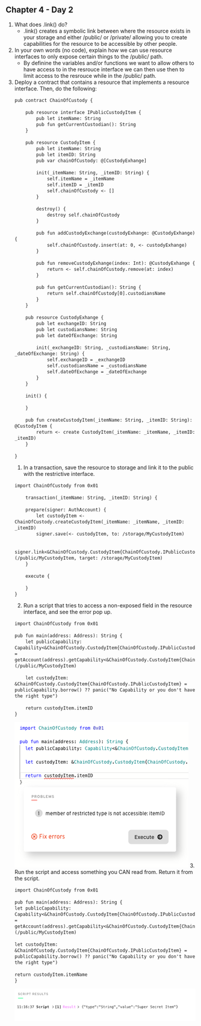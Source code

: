 ## Chapter 4 - Day 2

1. What does .link() do?
    * .link() creates a symbolic link between where the resource exists in your storage and either /public/ or /private/ allowing you to create capabilities for the resource to be accessible by other people.
2. In your own words (no code), explain how we can use resource interfaces to only expose certain things to the /public/ path.
    * By definine the variables and/or functions we want to allow others to have access to in the resrouce interface we can then use then to limit access to the resrouce while in the /public/ path.
3. Deploy a contract that contains a resource that implements a resource interface. Then, do the following:
    ``` cadence
    pub contract ChainOfCustody {

        pub resource interface IPublicCustodyItem {
            pub let itemName: String
            pub fun getCurrentCustodian(): String
        }

        pub resource CustodyItem {
            pub let itemName: String
            pub let itemID: String
            pub var chainOfCustody: @[CustodyExhange]

            init(_itemName: String, _itemID: String) {
                self.itemName = _itemName
                self.itemID = _itemID
                self.chainOfCustody <- []
            }

            destroy() {
                destroy self.chainOfCustody
            }

            pub fun addCustodyExchange(custodyExhange: @CustodyExhange) {
                self.chainOfCustody.insert(at: 0, <- custodyExhange)
            }

            pub fun removeCustodyExhange(index: Int): @CustodyExhange {
                return <- self.chainOfCustody.remove(at: index)
            }

            pub fun getCurrentCustodian(): String {
                return self.chainOfCustody[0].custodiansName
            }
        }

        pub resource CustodyExhange {
            pub let exchangeID: String
            pub let custodiansName: String
            pub let dateOfExchange: String

            init(_exchangeID: String, _custodiansName: String, _dateOfExchange: String) {
                self.exchangeID = _exchangeID
                self.custodiansName = _custodiansName
                self.dateOfExchange = _dateOfExchange
            }
        }

        init() {
            
        }

        pub fun createCustodyItem(_itemName: String, _itemID: String): @CustodyItem {
            return <- create CustodyItem(_itemName: _itemName, _itemID: _itemID)
        }

    }
    ```
    1. In a transaction, save the resource to storage and link it to the public with the restrictive interface.
    ``` cadence
    import ChainOfCustody from 0x01

        transaction(_itemName: String, _itemID: String) {

        prepare(signer: AuthAccount) {
            let custodyItem <- ChainOfCustody.createCustodyItem(_itemName: _itemName, _itemID: _itemID)
            signer.save(<- custodyItem, to: /storage/MyCustodyItem)

            signer.link<&ChainOfCustody.CustodyItem{ChainOfCustody.IPublicCustodyItem}>(/public/MyCustodyItem, target: /storage/MyCustodyItem)
        }

        execute {

        }
    }
    ```
    2. Run a script that tries to access a non-exposed field in the resource interface, and see the error pop up.
    ``` cadence
    import ChainOfCustody from 0x01

    pub fun main(address: Address): String {
        let publicCapability: Capability<&ChainOfCustody.CustodyItem{ChainOfCustody.IPublicCustodyItem}> = getAccount(address).getCapability<&ChainOfCustody.CustodyItem{ChainOfCustody.IPublicCustodyItem}>(/public/MyCustodyItem)

        let custodyItem: &ChainOfCustody.CustodyItem{ChainOfCustody.IPublicCustodyItem} = publicCapability.borrow() ?? panic("No Capability or you don't have the right type")

        return custodyItem.itemID
    }
    ```
    ![Chapter 4 Day 2 Question 2 - Answer](/images/C4D2Q2.png)
    3. Run the script and access something you CAN read from. Return it from the script.
    ``` cadence
    import ChainOfCustody from 0x01

    pub fun main(address: Address): String {
    let publicCapability: Capability<&ChainOfCustody.CustodyItem{ChainOfCustody.IPublicCustodyItem}> = getAccount(address).getCapability<&ChainOfCustody.CustodyItem{ChainOfCustody.IPublicCustodyItem}>(/public/MyCustodyItem)

    let custodyItem: &ChainOfCustody.CustodyItem{ChainOfCustody.IPublicCustodyItem} = publicCapability.borrow() ?? panic("No Capability or you don't have the right type")

    return custodyItem.itemName
    }
    ```
    ![Chapter 4 Day 2 Question 3 - Answer](/images/C4D2Q3.png)